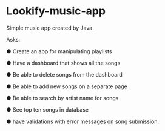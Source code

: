 # Lookify-music-app

Simple music app created by Java.

Asks:

● Create an app for manipulating playlists

● Have a dashboard that shows all the songs

● Be able to delete songs from the dashboard

● Be able to add new songs on a separate page

● Be able to search by artist name for songs

● See top ten songs in database

● have validations with error messages on song submission.
